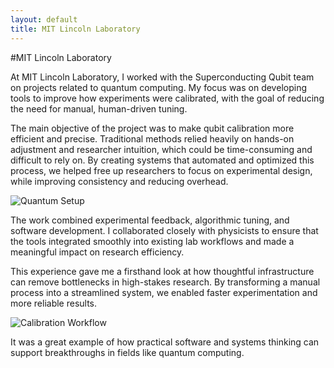 ```yaml
---
layout: default
title: MIT Lincoln Laboratory
---
```


#MIT Lincoln Laboratory

At MIT Lincoln Laboratory, I worked with the Superconducting Qubit team on projects related to quantum computing. My focus was on developing tools to improve how experiments were calibrated, with the goal of reducing the need for manual, human-driven tuning.

The main objective of the project was to make qubit calibration more efficient and precise. Traditional methods relied heavily on hands-on adjustment and researcher intuition, which could be time-consuming and difficult to rely on. By creating systems that automated and optimized this process, we helped free up researchers to focus on experimental design, while improving consistency and reducing overhead.

![Quantum Setup](assets/images/mitll_qubit_experiment.png)

The work combined experimental feedback, algorithmic tuning, and software development. I collaborated closely with physicists to ensure that the tools integrated smoothly into existing lab workflows and made a meaningful impact on research efficiency.

This experience gave me a firsthand look at how thoughtful infrastructure can remove bottlenecks in high-stakes research. By transforming a manual process into a streamlined system, we enabled faster experimentation and more reliable results.

![Calibration Workflow](assets/images/mitll_calibration_tools.png)

It was a great example of how practical software and systems thinking can support breakthroughs in fields like quantum computing.

